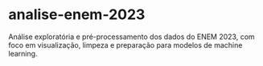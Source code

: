 # analise-enem-2023
Análise exploratória e pré-processamento dos dados do ENEM 2023, com foco em visualização, limpeza e preparação para modelos de machine learning.
